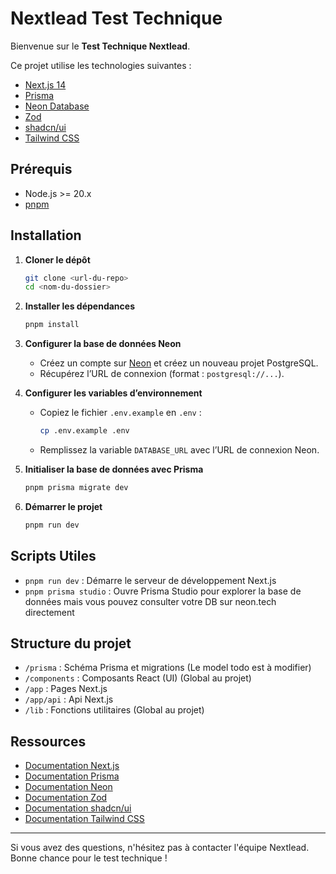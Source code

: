 # Nextlead Test Technique

Bienvenue sur le **Test Technique Nextlead**.

Ce projet utilise les technologies suivantes :

- [Next.js 14](https://nextjs.org/)
- [Prisma](https://www.prisma.io/)
- [Neon Database](https://neon.tech/)
- [Zod](https://zod.dev/)
- [shadcn/ui](https://ui.shadcn.com/)
- [Tailwind CSS](https://tailwindcss.com/)

## Prérequis

- Node.js >= 20.x
- [pnpm](https://pnpm.io/installation)

## Installation

1. **Cloner le dépôt**

   ```bash
   git clone <url-du-repo>
   cd <nom-du-dossier>
   ```

2. **Installer les dépendances**

   ```bash
   pnpm install
   ```

3. **Configurer la base de données Neon**

   - Créez un compte sur [Neon](https://neon.tech/) et créez un nouveau projet PostgreSQL.
   - Récupérez l’URL de connexion (format : `postgresql://...`).

4. **Configurer les variables d’environnement**

   - Copiez le fichier `.env.example` en `.env` :
     ```bash
     cp .env.example .env
     ```
   - Remplissez la variable `DATABASE_URL` avec l’URL de connexion Neon.

5. **Initialiser la base de données avec Prisma**

   ```bash
   pnpm prisma migrate dev
   ```

6. **Démarrer le projet**

   ```bash
   pnpm run dev
   ```

## Scripts Utiles

- `pnpm run dev` : Démarre le serveur de développement Next.js
- `pnpm prisma studio` : Ouvre Prisma Studio pour explorer la base de données mais vous pouvez consulter votre DB sur neon.tech directement

## Structure du projet

- `/prisma` : Schéma Prisma et migrations (Le model todo est à modifier)
- `/components` : Composants React (UI) (Global au projet)
- `/app` : Pages Next.js
- `/app/api` : Api Next.js
- `/lib` : Fonctions utilitaires (Global au projet)

## Ressources

- [Documentation Next.js](https://nextjs.org/docs)
- [Documentation Prisma](https://www.prisma.io/docs)
- [Documentation Neon](https://neon.tech/docs/introduction)
- [Documentation Zod](https://zod.dev/?id=table-of-contents)
- [Documentation shadcn/ui](https://ui.shadcn.com/docs)
- [Documentation Tailwind CSS](https://tailwindcss.com/docs)

---

Si vous avez des questions, n'hésitez pas à contacter l'équipe Nextlead. Bonne chance pour le test technique !
